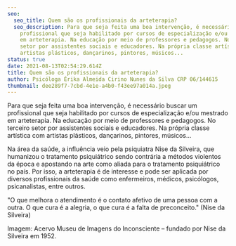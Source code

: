 ```yaml
---
seo:
  seo_title: Quem são os profissionais da arteterapia?
  seo_description: Para que seja feita uma boa intervenção, é necessário buscar um
    profissional que seja habilitado por cursos de especialização e/ou mestrado
    em arteterapia. Na educação por meio de professores e pedagogos. No terceiro
    setor por assistentes sociais e educadores. Na própria classe artística com
    artistas plásticos, dançarinos, pintores, músicos...
status: true
date: 2021-08-13T02:54:29.614Z
title: Quem são os profissionais da arteterapia?
author: Psicóloga Érika Almeida Cirino Nunes da Silva CRP 06/144615
thumbnail: dee289f7-7cbd-4e1e-a4b0-f43ee97a014a.jpeg
---
```

Para que seja feita uma boa intervenção, é necessário buscar um profissional que seja habilitado por cursos de especialização e/ou mestrado em arteterapia. Na educação por meio de professores e pedagogos. No terceiro setor por assistentes sociais e educadores. Na própria classe artística com artistas plásticos, dançarinos, pintores, músicos...


Na área da saúde, a influência veio pela psiquiatra Nise da Silveira, que humanizou o tratamento psiquiátrico sendo contrária a métodos violentos da época e apostando na arte como aliada para o tratamento psiquiátrico no país. Por isso, a arteterapia é de interesse e pode ser aplicada por diversos profissionais da saúde como enfermeiros, médicos, psicólogos, psicanalistas, entre outros.


"O que melhora o atendimento é o contato afetivo de uma pessoa com a outra. O que cura é a alegria, o que cura é a falta de preconceito." (Nise da Silveira)


Imagem: Acervo Museu de Imagens do Inconsciente – fundado por Nise da Silveira em 1952.